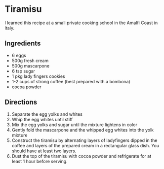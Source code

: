 # Tiramisu

I learned this recipe at a small private cooking school in the Amalfi Coast in Italy.

## Ingredients

* 6 eggs
* 500g fresh cream
* 500g mascarpone
* 6 tsp sugar
* 1 pkg lady fingers cookies
* 1-2 cups of strong coffee (best prepared with a bombona)
* cocoa powder

## Directions

1. Separate the egg yolks and whites
2. Whip the egg whites until stiff
3. Mix the egg yolks and sugar until the mixture lightens in color
4. Gently fold the mascarpone and the whipped egg whites into the yolk mixture
5. Construct the tiramisu by alternating layers of ladyfingers dipped in the coffee and layers of the prepared cream in a rectangular glass dish. You should have at least two layers.
6. Dust the top of the tiramisu with cocoa powder and refrigerate for at least 1 hour before serving.
